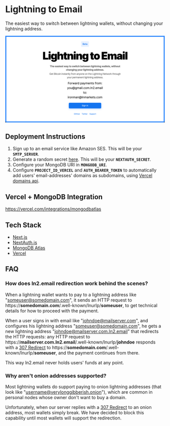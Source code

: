 # Lightning to Email

The easiest way to switch between lightning wallets, without changing your lightning address.

![](/public/og.png)

## Deployment Instructions

1. Sign up to an email service like Amazon SES. This will be your **`SMTP_SERVER`**.
2. Generate a random secret [here](https://generate-secret.vercel.app/32). This will be your **`NEXTAUTH_SECRET`**.
3. Configure your MongoDB URI in **`MONGODB_URI`**.
4. Configure **`PROJECT_ID_VERCEL`** and **`AUTH_BEARER_TOKEN`** to automatically add users'
email-addresses' domains as subdomains, using
[Vercel domains api](https://vercel.com/templates/next.js/domains-api).

## Vercel + MongoDB Integration

https://vercel.com/integrations/mongodbatlas

## Tech Stack

- [Next.js](https://nextjs.org/)
- [NextAuth.js](https://next-auth.js.org/)
- [MongoDB Atlas](https://www.mongodb.com/atlas/database)
- [Vercel](https://vercel.com/)

## FAQ

### How does ln2.email redirection work behind the scenes?

When a lightning wallet wants to pay to a lightning address like "someuser@somedomain.com", it
sends an HTTP request to https://**somedomain.com**/.well-known/lnurlp/**someuser**, to get
technical details for how to proceed with the payment.

When a user signs in with email like "johndoe@mailserver.com", and configures his lightning
address "someuser@somedomain.com", he gets a new lightning address
"johndoe@mailserver.com.ln2.email" that redirects the HTTP requests: any HTTP request to
https://**mailserver.com.ln2.email**/.well-known/lnurlp/**johndoe** responds with a
[307 Redirect](https://developer.mozilla.org/en-US/docs/Web/HTTP/Status/307) to
https://**somedomain.com**/.well-known/lnurlp/**someuser**, and the payment continues from there.

This way ln2.email never holds users' funds at any point.

### Why aren't onion addresses supported?

Most lightning wallets do support paying to onion lightning addresses (that look like
"username@verylonggibberish.onion"), which are common in personal nodes whose owner don't want to
buy a domain.

Unfortunately, when our server replies with a
[307 Redirect](https://developer.mozilla.org/en-US/docs/Web/HTTP/Status/307) to an onion address,
most wallets simply break. We have decided to block this capability until most wallets will
support the redirection.

